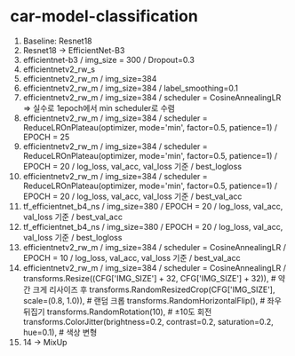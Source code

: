 # car-model-classification

1. Baseline: Resnet18
2. Resnet18 -> EfficientNet-B3
3. efficientnet-b3 / img_size = 300 / Dropout=0.3
4. efficientnetv2_rw_s
5. efficientnetv2_rw_m / img_size=384
6. efficientnetv2_rw_m / img_size=384 / label_smoothing=0.1
7. efficientnetv2_rw_m / img_size=384 / scheduler = CosineAnnealingLR => 실수로 1epoch에서 min scheduler로 수렴
8. efficientnetv2_rw_m / img_size=384 / scheduler = ReduceLROnPlateau(optimizer, mode='min', factor=0.5, patience=1) / EPOCH = 25
9. efficientnetv2_rw_m / img_size=384 / scheduler = ReduceLROnPlateau(optimizer, mode='min', factor=0.5, patience=1) / EPOCH = 20 / log_loss, val_acc, val_loss 기준 / best_logloss
10. efficientnetv2_rw_m / img_size=384 / scheduler = ReduceLROnPlateau(optimizer, mode='min', factor=0.5, patience=1) / EPOCH = 20 / log_loss, val_acc, val_loss 기준 / best_val_acc
11. tf_efficientnet_b4_ns / img_size=380 / EPOCH = 20 / log_loss, val_acc, val_loss 기준 / best_val_acc
12. tf_efficientnet_b4_ns / img_size=380 / EPOCH = 20 / log_loss, val_acc, val_loss 기준 / best_logloss
13. efficientnetv2_rw_m / img_size=384 / scheduler = CosineAnnealingLR / EPOCH = 10 / log_loss, val_acc, val_loss 기준 / best_val_acc
14. efficientnetv2_rw_m / img_size=384 / scheduler = CosineAnnealingLR /
    transforms.Resize((CFG['IMG_SIZE'] + 32, CFG['IMG_SIZE'] + 32)),  # 약간 크게 리사이즈 후
    transforms.RandomResizedCrop(CFG['IMG_SIZE'], scale=(0.8, 1.0)),  # 랜덤 크롭
    transforms.RandomHorizontalFlip(),                                # 좌우 뒤집기
    transforms.RandomRotation(10),                                    # ±10도 회전
    transforms.ColorJitter(brightness=0.2, contrast=0.2, saturation=0.2, hue=0.1),  # 색상 변형
15. 14 -> MixUp
